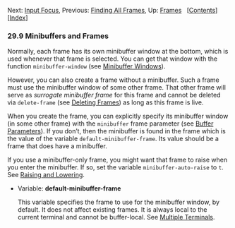 <!-- This is the GNU Emacs Lisp Reference Manual
corresponding to Emacs version 27.2.

Copyright (C) 1990-1996, 1998-2021 Free Software Foundation,
Inc.

Permission is granted to copy, distribute and/or modify this document
under the terms of the GNU Free Documentation License, Version 1.3 or
any later version published by the Free Software Foundation; with the
Invariant Sections being "GNU General Public License," with the
Front-Cover Texts being "A GNU Manual," and with the Back-Cover
Texts as in (a) below.  A copy of the license is included in the
section entitled "GNU Free Documentation License."

(a) The FSF's Back-Cover Text is: "You have the freedom to copy and
modify this GNU manual.  Buying copies from the FSF supports it in
developing GNU and promoting software freedom." -->

<!-- Created by GNU Texinfo 6.7, http://www.gnu.org/software/texinfo/ -->

Next: [Input Focus](Input-Focus.html), Previous: [Finding All Frames](Finding-All-Frames.html), Up: [Frames](Frames.html)   \[[Contents](index.html#SEC_Contents "Table of contents")]\[[Index](Index.html "Index")]

### 29.9 Minibuffers and Frames

Normally, each frame has its own minibuffer window at the bottom, which is used whenever that frame is selected. You can get that window with the function `minibuffer-window` (see [Minibuffer Windows](Minibuffer-Windows.html)).

However, you can also create a frame without a minibuffer. Such a frame must use the minibuffer window of some other frame. That other frame will serve as *surrogate minibuffer frame* for this frame and cannot be deleted via `delete-frame` (see [Deleting Frames](Deleting-Frames.html)) as long as this frame is live.

When you create the frame, you can explicitly specify its minibuffer window (in some other frame) with the `minibuffer` frame parameter (see [Buffer Parameters](Buffer-Parameters.html)). If you don’t, then the minibuffer is found in the frame which is the value of the variable `default-minibuffer-frame`. Its value should be a frame that does have a minibuffer.

If you use a minibuffer-only frame, you might want that frame to raise when you enter the minibuffer. If so, set the variable `minibuffer-auto-raise` to `t`. See [Raising and Lowering](Raising-and-Lowering.html).

*   Variable: **default-minibuffer-frame**

    This variable specifies the frame to use for the minibuffer window, by default. It does not affect existing frames. It is always local to the current terminal and cannot be buffer-local. See [Multiple Terminals](Multiple-Terminals.html).

